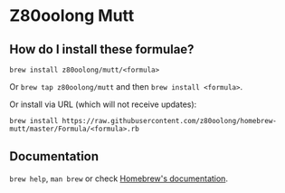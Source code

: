 # Z80oolong Mutt

## How do I install these formulae?
`brew install z80oolong/mutt/<formula>`

Or `brew tap z80oolong/mutt` and then `brew install <formula>`.

Or install via URL (which will not receive updates):

```
brew install https://raw.githubusercontent.com/z80oolong/homebrew-mutt/master/Formula/<formula>.rb
```

## Documentation
`brew help`, `man brew` or check [Homebrew's documentation](https://docs.brew.sh).
